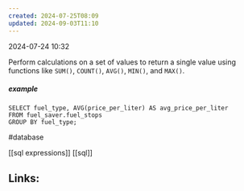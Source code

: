 ```yaml
---
created: 2024-07-25T08:09
updated: 2024-09-03T11:10
---
```

2024-07-24 10:32

Perform calculations on a set of values to return a single value using functions like `SUM()`, `COUNT()`, `AVG()`, `MIN()`, and `MAX()`.
##### example
```
SELECT fuel_type, AVG(price_per_liter) AS avg_price_per_liter
FROM fuel_saver.fuel_stops
GROUP BY fuel_type;
```

#database 

[[sql expressions]] [[sql]]

## Links:



